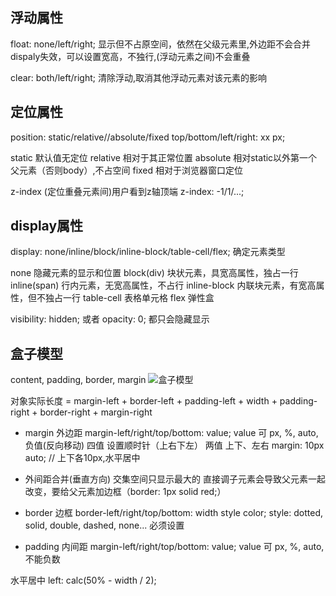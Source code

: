 ## 浮动属性
float: none/left/right;
显示但不占原空间，依然在父级元素里,外边距不会合并
dispaly失效，可以设置宽高，不独行,(浮动元素之间)不会重叠

clear: both/left/right;
清除浮动,取消其他浮动元素对该元素的影响



## 定位属性
position: static/relative//absolute/fixed
  top/bottom/left/right: xx px;

static 默认值无定位
relative 相对于其正常位置
absolute 相对static以外第一个父元素（否则body）,不占空间
fixed 相对于浏览器窗口定位

z-index (定位重叠元素间)用户看到z轴顶端
  z-index: -1/1/...;



## display属性
display: none/inline/block/inline-block/table-cell/flex;
确定元素类型

none 隐藏元素的显示和位置 
block(div) 块状元素，具宽高属性，独占一行
inline(span) 行内元素，无宽高属性，不占行
inline-block 内联块元素，有宽高属性，但不独占一行
table-cell 表格单元格
flex 弹性盒

visibility: hidden; 或者 opacity: 0;  都只会隐藏显示 



## 盒子模型
content, padding, border, margin
![盒子模型](https://img.php.cn//upload/image/571/587/908/1535965813125465.png)

对象实际长度 = margin-left + border-left + padding-left + width + padding-right + border-right + margin-right

- margin 外边距
  margin-left/right/top/bottom: value;
  value 可 px, %, auto, 负值(反向移动)
  四值 设置顺时针（上右下左）
  两值 上下、左右
  margin: 10px auto;  // 上下各10px,水平居中

- 外间距合并(垂直方向)
  交集空间只显示最大的
  直接调子元素会导致父元素一起改变，要给父元素加边框（border: 1px solid red;）

- border 边框
  border-left/right/top/bottom: width style color;
    style: dotted, solid, double, dashed, none... 必须设置

- padding 内间距
   margin-left/right/top/bottom: value; 
   value 可 px, %, auto, 不能负数

水平居中 left: calc(50% - width / 2);